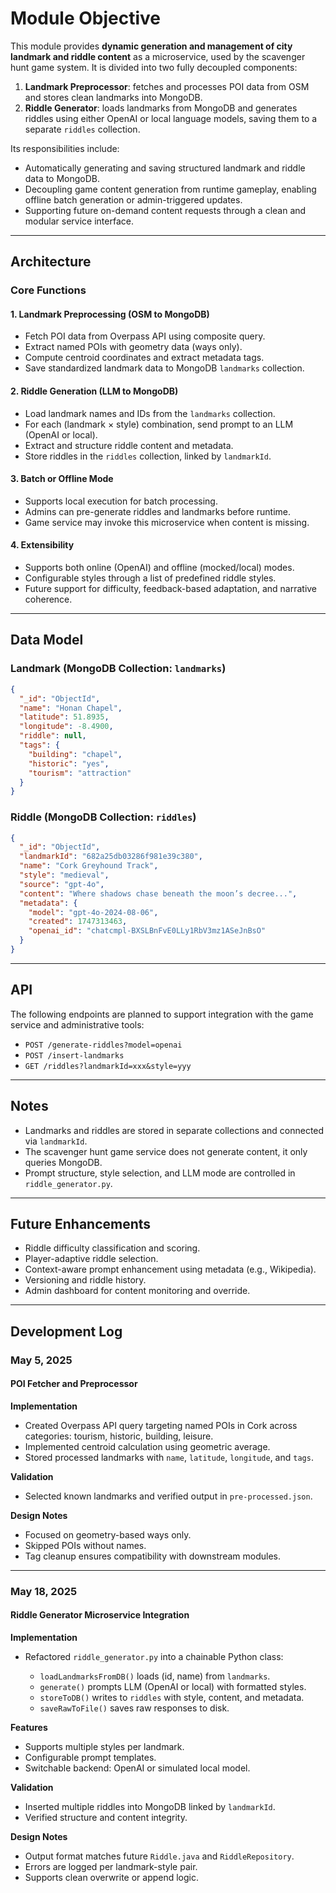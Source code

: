 # Module Objective

This module provides **dynamic generation and management of city landmark and riddle content** as a microservice, used by the scavenger hunt game system. It is divided into two fully decoupled components:

1. **Landmark Preprocessor**: fetches and processes POI data from OSM and stores clean landmarks into MongoDB.
2. **Riddle Generator**: loads landmarks from MongoDB and generates riddles using either OpenAI or local language models, saving them to a separate `riddles` collection.

Its responsibilities include:

* Automatically generating and saving structured landmark and riddle data to MongoDB.
* Decoupling game content generation from runtime gameplay, enabling offline batch generation or admin-triggered updates.
* Supporting future on-demand content requests through a clean and modular service interface.

---

## Architecture

### Core Functions

#### 1. Landmark Preprocessing (OSM to MongoDB)

* Fetch POI data from Overpass API using composite query.
* Extract named POIs with geometry data (ways only).
* Compute centroid coordinates and extract metadata tags.
* Save standardized landmark data to MongoDB `landmarks` collection.

#### 2. Riddle Generation (LLM to MongoDB)

* Load landmark names and IDs from the `landmarks` collection.
* For each (landmark × style) combination, send prompt to an LLM (OpenAI or local).
* Extract and structure riddle content and metadata.
* Store riddles in the `riddles` collection, linked by `landmarkId`.

#### 3. Batch or Offline Mode

* Supports local execution for batch processing.
* Admins can pre-generate riddles and landmarks before runtime.
* Game service may invoke this microservice when content is missing.

#### 4. Extensibility

* Supports both online (OpenAI) and offline (mocked/local) modes.
* Configurable styles through a list of predefined riddle styles.
* Future support for difficulty, feedback-based adaptation, and narrative coherence.

---

## Data Model

### Landmark (MongoDB Collection: `landmarks`)

```json
{
  "_id": "ObjectId",
  "name": "Honan Chapel",
  "latitude": 51.8935,
  "longitude": -8.4900,
  "riddle": null,
  "tags": {
    "building": "chapel",
    "historic": "yes",
    "tourism": "attraction"
  }
}
```

### Riddle (MongoDB Collection: `riddles`)

```json
{
  "_id": "ObjectId",
  "landmarkId": "682a25db03286f981e39c380",
  "name": "Cork Greyhound Track",
  "style": "medieval",
  "source": "gpt-4o",
  "content": "Where shadows chase beneath the moon’s decree...",
  "metadata": {
    "model": "gpt-4o-2024-08-06",
    "created": 1747313463,
    "openai_id": "chatcmpl-BXSLBnFvE0LLy1RbV3mz1ASeJnBsO"
  }
}
```

---

## API

The following endpoints are planned to support integration with the game service and administrative tools:

* `POST /generate-riddles?model=openai`
* `POST /insert-landmarks`
* `GET /riddles?landmarkId=xxx&style=yyy`

---

## Notes

* Landmarks and riddles are stored in separate collections and connected via `landmarkId`.
* The scavenger hunt game service does not generate content, it only queries MongoDB.
* Prompt structure, style selection, and LLM mode are controlled in `riddle_generator.py`.

---

## Future Enhancements

* Riddle difficulty classification and scoring.
* Player-adaptive riddle selection.
* Context-aware prompt enhancement using metadata (e.g., Wikipedia).
* Versioning and riddle history.
* Admin dashboard for content monitoring and override.

---

## Development Log

### May 5, 2025

#### POI Fetcher and Preprocessor

**Implementation**

* Created Overpass API query targeting named POIs in Cork across categories: tourism, historic, building, leisure.
* Implemented centroid calculation using geometric average.
* Stored processed landmarks with `name`, `latitude`, `longitude`, and `tags`.

**Validation**

* Selected known landmarks and verified output in `pre-processed.json`.

**Design Notes**

* Focused on geometry-based ways only.
* Skipped POIs without names.
* Tag cleanup ensures compatibility with downstream modules.

---

### May 18, 2025

#### Riddle Generator Microservice Integration

**Implementation**

* Refactored `riddle_generator.py` into a chainable Python class:

  * `loadLandmarksFromDB()` loads (id, name) from `landmarks`.
  * `generate()` prompts LLM (OpenAI or local) with formatted styles.
  * `storeToDB()` writes to `riddles` with style, content, and metadata.
  * `saveRawToFile()` saves raw responses to disk.

**Features**

* Supports multiple styles per landmark.
* Configurable prompt templates.
* Switchable backend: OpenAI or simulated local model.

**Validation**

* Inserted multiple riddles into MongoDB linked by `landmarkId`.
* Verified structure and content integrity.

**Design Notes**

* Output format matches future `Riddle.java` and `RiddleRepository`.
* Errors are logged per landmark-style pair.
* Supports clean overwrite or append logic.

